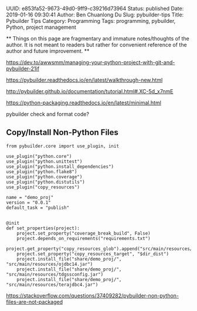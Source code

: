 UUID: e853fa52-9673-49d0-9ff9-c39216d73964
Status: published
Date: 2019-01-16 09:30:41
Author: Ben Chuanlong Du
Slug: pybuilder-tips
Title: Pybuilder Tips
Category: Programming
Tags: programming, pybuilder, Python, project management

**
Things on this page are
fragmentary and immature notes/thoughts of the author.
It is not meant to readers
but rather for convenient reference of the author and future improvement.
**

https://dev.to/awwsmm/managing-your-python-project-with-git-and-pybuilder-21if

https://pybuilder.readthedocs.io/en/latest/walkthrough-new.html

http://pybuilder.github.io/documentation/tutorial.html#.XC-5d_x7nmE

https://python-packaging.readthedocs.io/en/latest/minimal.html


pybuilder check and format code?

## Copy/Install Non-Python Files
```
from pybuilder.core import use_plugin, init
 	 
use_plugin("python.core")
use_plugin("python.unittest")
use_plugin("python.install_dependencies")
use_plugin("python.flake8")
use_plugin("python.coverage")
use_plugin("python.distutils")
use_plugin("copy_resources")
 	 
name = "demo_proj"
version = "0.0.1"
default_task = "publish"
 	 
 	 
@init
def set_properties(project):
 	project.set_property("coverage_break_build", False)
 	project.depends_on_requirements("requirements.txt")
 	project.get_property("copy_resources_glob").append("src/main/resources/*.jar")
 	project.set_property("copy_resources_target", "$dir_dist")
 	project.install_file("share/demo_proj/", "src/main/resources/ojdbc14.jar")
 	project.install_file("share/demo_proj/", "src/main/resources/tdgssconfig.jar")
 	project.install_file("share/demo_proj/", "src/main/resources/terajdbc4.jar")
```

https://stackoverflow.com/questions/37409282/pybuilder-non-python-files-are-not-packaged

